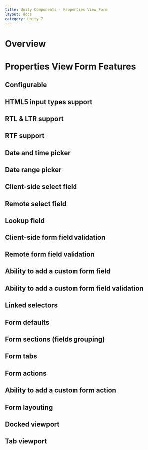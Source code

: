```yaml
---
title: Unity Components - Properties View Form
layout: docs
category: Unity 7
---
```

# Overview

# Properties View Form Features

## Configurable
## HTML5 input types support
## RTL & LTR support
## RTF support
## Date and time picker
## Date range picker
## Client-side select field
## Remote select field
## Lookup field
## Client-side form field validation
## Remote form field validation
## Ability to add a custom form field
## Ability to add a custom form field validation
## Linked selectors
## Form defaults
## Form sections (fields grouping)
## Form tabs
## Form actions
## Ability to add a custom form action
## Form layouting
## Docked viewport
## Tab viewport
